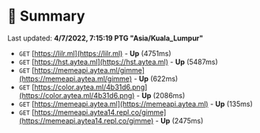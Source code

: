 # 📖 Summary
Last updated: **4/7/2022, 7:15:19 PTG "Asia/Kuala_Lumpur"**

- `GET` [https://lilr.ml](https://lilr.ml) - **Up** (4751ms)
- `GET` [https://hst.aytea.ml](https://hst.aytea.ml) - **Up** (5487ms)
- `GET` [https://memeapi.aytea.ml/gimme](https://memeapi.aytea.ml/gimme) - **Up** (622ms)
- `GET` [https://color.aytea.ml/4b31d6.png](https://color.aytea.ml/4b31d6.png) - **Up** (2086ms)
- `GET` [https://memeapi.aytea.ml](https://memeapi.aytea.ml) - **Up** (135ms)
- `GET` [https://memeapi.aytea14.repl.co/gimme](https://memeapi.aytea14.repl.co/gimme) - **Up** (2475ms)
